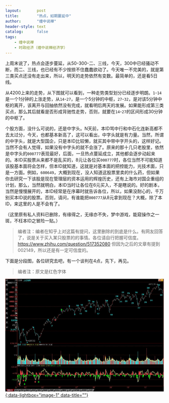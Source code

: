 ```yaml
---
layout:       post
title:        "热点，如期蔓延中"
author:       "缠中说禅"
header-style: text
catalog:      false
tags:
    - 缠中说禅
    - 时政经济（缠中说禅经济学）
---
```


上周末说了，热点会逐步蔓延，从50-300-二、三线，今天，300中已经骚动不断，而二、三线，也已经有不少按捺不住蠢蠢欲动了。今天唯一不完美的，就是第三类买点还没有走出来，所以，明天的走势依然有变数。最简单的，还是看5日线。



从4200上来的走势，从下图就可以看到，一种走势类型划分已经逐步明朗。`1`-`14`是一个1分钟的上涨走势，从`14`-`27`，是一个5分钟的中枢，`27`-`32`，是对该5分钟中枢的离开，该离开与回抽依然没有完成，就看明后两天的发展。如果能形成第三类买点，那么其后就看是否形成背驰性走势，否则，就要在`14`-`27`的区间形成30分钟的中枢了。



个股方面，没什么可说的，还是中字头。N天前，本ID骂中行和中石化连新高都不去太过分，今天，也都基本新高了，这可以看出，中字头就是有力量。当然，所谓的中字头，就是大型国企，只是本ID比较懒，就买其中带中字开头的，这样好记。当然不会有人觉得，如果没有中字头的就不会涨了。原来的那十几只老股里，依然是中字头的`000777`表现最好，后面，一旦热点蔓延成立，其他都会逐步动起来的。本ID买股票从来都不是乱买的，8元让各位买`000777`时，各位当然不可能知道该股基本面将会怎样，但本ID就知道，这就是对基本面的把控能力，光技术面，只是一方面。例如，`600649`，大概到现在，没人知道这股票里卖的什么药，但如果你去研究一下该股是现在管理层的资本运用的辉煌历史，还有上海市对国企重组的计划，那么，当然就明白，本ID当时让各位在6元买入，不是瞎说的。好的剧本，当然是慢慢展开的，本ID经常是在序幕时就告诉各位，所以，如果没耐心的，千万别买本ID说的股票。否则，请问，有谁能把`000777`从8元拿到现在？大概，除了本ID，来这里的人是不会有了。



（这里原有私人资料已删除，有缘得之，无缘亦不失，梦中游戏，能窥操作之一斑，不枉本ID之冒险一贴。）

> 编者注：编者在知乎上对这篇有提问，这里删除的到底是什么。有网友回答了，说是关于买入某只股票的的事情。各位请自行把握可信度。
> https://www.zhihu.com/question/517352080
> 但因为之后的文章有提到002149，所以还是有一定可信度的。



 下面是分段图，各位研究去吧，有一个谈判在4点，先下，再见。



> 编者注：原文是红色字体



[![](/img/czsc/20070813-0632.jpg){:data-lightbox="image-1" data-title=""}](/img/czsc/20070813-0632.jpg)
